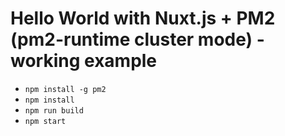 # Hello World with Nuxt.js + PM2 (pm2-runtime cluster mode) - working example

- `npm install -g pm2`
- `npm install`
- `npm run build`
- `npm start`
